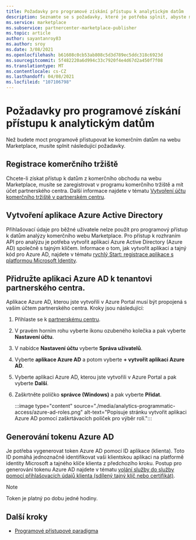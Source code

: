 ```yaml
---
title: Požadavky pro programové získání přístupu k analytickým datům
description: Seznamte se s požadavky, které je potřeba splnit, abyste mohli programově přistupovat ke komerčním datům na webu Marketplace.
ms.service: marketplace
ms.subservice: partnercenter-marketplace-publisher
ms.topic: article
author: sayantanroy83
ms.author: sroy
ms.date: 3/08/2021
ms.openlocfilehash: b61608c0cb53ab808c5d3d789ec5ddc318c6923d
ms.sourcegitcommit: 5f482220a6d994c33c7920f4e4d67d2a450f7f08
ms.translationtype: MT
ms.contentlocale: cs-CZ
ms.lasthandoff: 04/08/2021
ms.locfileid: "107106798"
---
```

# <a name="prerequisites-to-programmatically-access-analytics-data"></a>Požadavky pro programové získání přístupu k analytickým datům

Než budete moct programově přistupovat ke komerčním datům na webu Marketplace, musíte splnit následující požadavky.

## <a name="commercial-marketplace-enrollment"></a>Registrace komerčního tržiště

Chcete-li získat přístup k datům z komerčního obchodu na webu Marketplace, musíte se zaregistrovat v programu komerčního tržiště a mít účet partnerského centra. Další informace najdete v tématu [Vytvoření účtu komerčního tržiště v partnerském centru](create-account.md).

## <a name="create-azure-active-directory-application"></a>Vytvoření aplikace Azure Active Directory

Přihlašovací údaje pro běžné uživatele nelze použít pro programový přístup k datům analýzy komerčního webu Marketplace. Pro přístup k rozhraním API pro analýzu je potřeba vytvořit aplikaci Azure Active Directory (Azure AD) společně s tajným klíčem. Informace o tom, jak vytvořit aplikaci a tajný kód pro Azure AD, najdete v tématu [rychlý Start: registrace aplikace s platformou Microsoft Identity](../active-directory/develop/quickstart-register-app.md).

## <a name="associate-the-azure-ad-application-to-the-partner-center-tenant"></a>Přidružte aplikaci Azure AD k tenantovi partnerského centra.

Aplikace Azure AD, kterou jste vytvořili v Azure Portal musí být propojená s vaším účtem partnerského centra. Kroky jsou následující:

1. Přihlaste se k [partnerskému centru](https://partner.microsoft.com/dashboard).
1. V pravém horním rohu vyberte ikonu ozubeného kolečka a pak vyberte **Nastavení účtu**.
1. V nabídce **Nastavení účtu** vyberte **Správa uživatelů**.
1. Vyberte **aplikace Azure AD** a potom vyberte **+ vytvořit aplikaci Azure AD**.
1. Vyberte aplikaci Azure AD, kterou jste vytvořili v Azure Portal a pak vyberte **Další**.
1. Zaškrtněte políčko **správce (Windows)** a pak vyberte **Přidat**.

    :::image type="content" source="./media/analytics-programmatic-access/azure-ad-roles.png" alt-text="Popisuje stránku vytvořit aplikaci Azure AD pomocí zaškrtávacích políček pro výběr rolí.":::

## <a name="generate-an-azure-ad-token"></a>Generování tokenu Azure AD

Je potřeba vygenerovat token Azure AD pomocí ID aplikace (klienta). Toto ID pomáhá jednoznačně identifikovat vaši klientskou aplikaci na platformě identity Microsoft a tajného klíče klienta z předchozího kroku. Postup pro generování tokenu Azure AD najdete v tématu [volání služby do služby pomocí přihlašovacích údajů klienta (sdílený tajný klíč nebo certifikát)](../active-directory/azuread-dev/v1-oauth2-client-creds-grant-flow.md).

> [!NOTE]
> Token je platný po dobu jedné hodiny.

## <a name="next-steps"></a>Další kroky

- [Programové přístupové paradigma](analytics-programmatic-access.md)